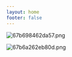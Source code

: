 ```yaml
---
layout: home
footer: false
---
```


![67b698462da57.png](https://www.helloimg.com/i/2025/02/20/67b698462da57.png)

![67b6a262eb80d.png](https://www.helloimg.com/i/2025/02/20/67b6a262eb80d.png)
